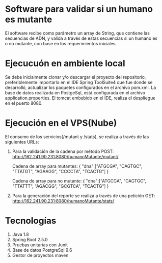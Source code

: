 # Software para validar si un humano es mutante
El software recibe como parámetro un array de String, que contiene las secuencias de ADN, y valida a través de estas secuencias si un humano es o no mutante, 
con base en los requerimientos iniciales. 

# Ejecucuón en ambiente local
Se debe inicialmente clonar y/o descargar el proyecto del repositorio, preferiblemente importarlo en el IDE Spring ToolSuite4 que fue donde se desarrolló,
actualizar los paquetes configurados en el archivo pom.xml. La base de datos realizada en PostgeSql, está configurada en el archivo application.properties.
El tomcat embebido en el IDE, realiza el despliegue en el puerto 8080.

# Ejecución en el VPS(Nube)
El consumo de los servicios(/mutant y /stats), se realiza a través de las siguientes URLs:
1. Para la validación de la cadena por método POST: http://162.241.90.231:8080/humanoMutante/mutant/

      Cadena de array para mutantes: {
            "dna":["ATGCGA", "CAGTGC", "TTATGT", "AGAAGG", "CCCCTA", "TCACTG"]
        }

      Cadena de array para no mutante:  {
            "dna":["ATGCGA", "CAGTGC", "TTATTT", "AGACGG", "GCGTCA", "TCACTG"]
        }
 
 2. Para la generación del reporte se realiza a través de una petición GET: http://162.241.90.231:8080/humanoMutante/stats/
 
 # Tecnologías
 1. Java 1.8
 2. Spring Boot 2.5.0
 3. Pruebas unitarias con Junit
 4. Base de datos PostgreSql 9.6
 5. Gestor de proyectos maven
 

